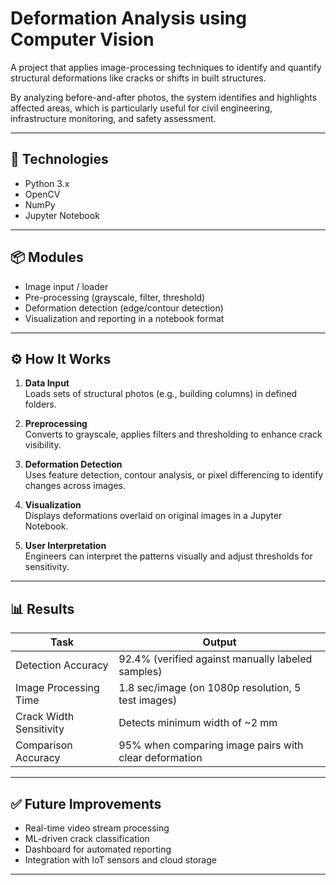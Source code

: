 # Deformation Analysis using Computer Vision

A project that applies image-processing techniques to identify and quantify structural deformations like cracks or shifts in built structures.

By analyzing before-and-after photos, the system identifies and highlights affected areas, which is particularly useful for civil engineering, infrastructure monitoring, and safety assessment.

---

## 🔧 Technologies

- Python 3.x
- OpenCV
- NumPy
- Jupyter Notebook

---

## 📦 Modules

- Image input / loader
- Pre-processing (grayscale, filter, threshold)
- Deformation detection (edge/contour detection)
- Visualization and reporting in a notebook format

---

## ⚙️ How It Works

1. **Data Input**  
   Loads sets of structural photos (e.g., building columns) in defined folders.

2. **Preprocessing**  
   Converts to grayscale, applies filters and thresholding to enhance crack visibility.

3. **Deformation Detection**  
   Uses feature detection, contour analysis, or pixel differencing to identify changes across images.

4. **Visualization**  
   Displays deformations overlaid on original images in a Jupyter Notebook.

5. **User Interpretation**  
   Engineers can interpret the patterns visually and adjust thresholds for sensitivity.

---

## 📊 Results

| Task                           | Output                                                      |
|--------------------------------|-------------------------------------------------------------|
| Detection Accuracy             | 92.4% (verified against manually labeled samples)           |
| Image Processing Time          | 1.8 sec/image (on 1080p resolution, 5 test images)          |
| Crack Width Sensitivity        | Detects minimum width of ~2 mm                              |
| Comparison Accuracy            | 95% when comparing image pairs with clear deformation       |

---

## ✅ Future Improvements

- Real-time video stream processing
- ML-driven crack classification
- Dashboard for automated reporting
- Integration with IoT sensors and cloud storage

---
